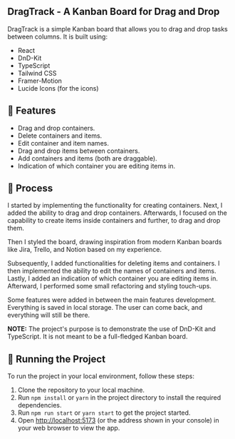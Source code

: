## DragTrack - A Kanban Board for Drag and Drop

DragTrack is a simple Kanban board that allows you to drag and drop tasks between columns. It is built using:

- React
- DnD-Kit
- TypeScript
- Tailwind CSS
- Framer-Motion
- Lucide Icons (for the icons)

## 👾 Features

- Drag and drop containers.
- Delete containers and items.
- Edit container and item names.
- Drag and drop items between containers.
- Add containers and items (both are draggable).
- Indication of which container you are editing items in.

## 📒 Process

I started by implementing the functionality for creating containers. Next, I added the ability to drag and drop containers. Afterwards, I focused on the capability to create items inside containers and further, to drag and drop them. 

Then I styled the board, drawing inspiration from modern Kanban boards like Jira, Trello, and Notion based on my experience. 

Subsequently, I added functionalities for deleting items and containers. I then implemented the ability to edit the names of containers and items. Lastly, I added an indication of which container you are editing items in. Afterward, I performed some small refactoring and styling touch-ups. 

Some features were added in between the main features development. Everything is saved in local storage. The user can come back, and everything will still be there.

**NOTE:** The project's purpose is to demonstrate the use of DnD-Kit and TypeScript. It is not meant to be a full-fledged Kanban board.

## 🚦 Running the Project

To run the project in your local environment, follow these steps:

1. Clone the repository to your local machine.
2. Run `npm install` or `yarn` in the project directory to install the required dependencies.
3. Run `npm run start` or `yarn start` to get the project started.
4. Open [http://localhost:5173](http://localhost:5173) (or the address shown in your console) in your web browser to view the app.



